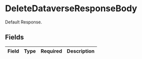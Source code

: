 # DeleteDataverseResponseBody

Default Response.


## Fields

| Field       | Type        | Required    | Description |
| ----------- | ----------- | ----------- | ----------- |